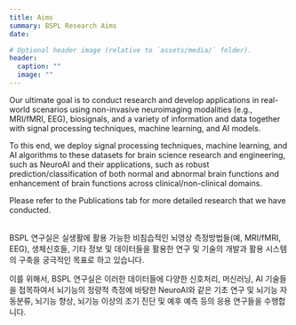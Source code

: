 ```yaml
---
title: Aims
summary: BSPL Research Aims
date:

# Optional header image (relative to `assets/media/` folder).
header:
  caption: ""
  image: ""
---
```


Our ultimate goal is to conduct research and develop applications in real-world scenarios using non-invasive neuroimaging modalities (e.g., MRI/fMRI, EEG), biosignals, and a variety of information and data together with signal processing techniques, machine learning, and AI models. <br>

To this end, we deploy signal processing techniques, machine learning, and AI algorithms to these datasets for brain science research and engineering, such as NeuroAI and their applications, such as robust prediction/classification of both normal and abnormal brain functions and enhancement of brain functions across clinical/non-clinical domains.

Please refer to the Publications tab for more detailed research that we have conducted. <br><br>

BSPL 연구실은 실생활에 활용 가능한 비침습적인 뇌영상 측정방법들(예, MRI/fMRI, EEG), 생체신호들, 기타 정보 및 데이터들을 활용한 연구 및 기술의 개발과 활용 시스템의 구축을 궁극적인 목표로 하고 있습니다. <br>

이를 위해서, BSPL 연구실은 이러한 데이터들에 다양한 신호처리, 머신러닝, AI 기술들을 접목하여서 뇌기능의 정량적 측정에 바탕한 NeuroAI와 같은 기초 연구 및 뇌기능 자동분류, 뇌기능 향상, 뇌기능 이상의 조기 진단 및 예후 예측 등의 응용 연구들을 수행합니다.
